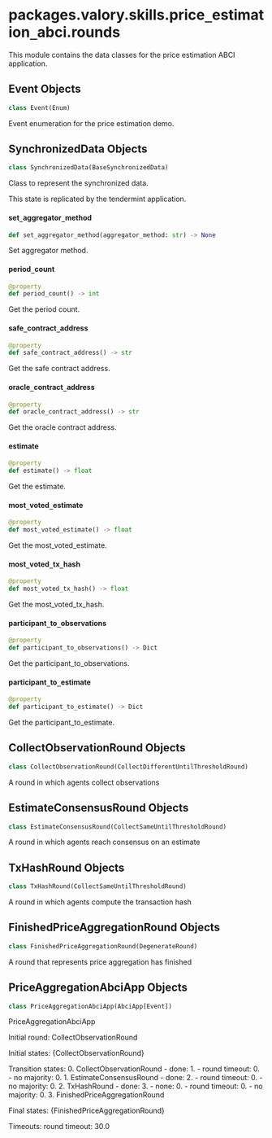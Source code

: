 <a id="packages.valory.skills.price_estimation_abci.rounds"></a>

# packages.valory.skills.price`_`estimation`_`abci.rounds

This module contains the data classes for the price estimation ABCI application.

<a id="packages.valory.skills.price_estimation_abci.rounds.Event"></a>

## Event Objects

```python
class Event(Enum)
```

Event enumeration for the price estimation demo.

<a id="packages.valory.skills.price_estimation_abci.rounds.SynchronizedData"></a>

## SynchronizedData Objects

```python
class SynchronizedData(BaseSynchronizedData)
```

Class to represent the synchronized data.

This state is replicated by the tendermint application.

<a id="packages.valory.skills.price_estimation_abci.rounds.SynchronizedData.set_aggregator_method"></a>

#### set`_`aggregator`_`method

```python
def set_aggregator_method(aggregator_method: str) -> None
```

Set aggregator method.

<a id="packages.valory.skills.price_estimation_abci.rounds.SynchronizedData.period_count"></a>

#### period`_`count

```python
@property
def period_count() -> int
```

Get the period count.

<a id="packages.valory.skills.price_estimation_abci.rounds.SynchronizedData.safe_contract_address"></a>

#### safe`_`contract`_`address

```python
@property
def safe_contract_address() -> str
```

Get the safe contract address.

<a id="packages.valory.skills.price_estimation_abci.rounds.SynchronizedData.oracle_contract_address"></a>

#### oracle`_`contract`_`address

```python
@property
def oracle_contract_address() -> str
```

Get the oracle contract address.

<a id="packages.valory.skills.price_estimation_abci.rounds.SynchronizedData.estimate"></a>

#### estimate

```python
@property
def estimate() -> float
```

Get the estimate.

<a id="packages.valory.skills.price_estimation_abci.rounds.SynchronizedData.most_voted_estimate"></a>

#### most`_`voted`_`estimate

```python
@property
def most_voted_estimate() -> float
```

Get the most_voted_estimate.

<a id="packages.valory.skills.price_estimation_abci.rounds.SynchronizedData.most_voted_tx_hash"></a>

#### most`_`voted`_`tx`_`hash

```python
@property
def most_voted_tx_hash() -> float
```

Get the most_voted_tx_hash.

<a id="packages.valory.skills.price_estimation_abci.rounds.SynchronizedData.participant_to_observations"></a>

#### participant`_`to`_`observations

```python
@property
def participant_to_observations() -> Dict
```

Get the participant_to_observations.

<a id="packages.valory.skills.price_estimation_abci.rounds.SynchronizedData.participant_to_estimate"></a>

#### participant`_`to`_`estimate

```python
@property
def participant_to_estimate() -> Dict
```

Get the participant_to_estimate.

<a id="packages.valory.skills.price_estimation_abci.rounds.CollectObservationRound"></a>

## CollectObservationRound Objects

```python
class CollectObservationRound(CollectDifferentUntilThresholdRound)
```

A round in which agents collect observations

<a id="packages.valory.skills.price_estimation_abci.rounds.EstimateConsensusRound"></a>

## EstimateConsensusRound Objects

```python
class EstimateConsensusRound(CollectSameUntilThresholdRound)
```

A round in which agents reach consensus on an estimate

<a id="packages.valory.skills.price_estimation_abci.rounds.TxHashRound"></a>

## TxHashRound Objects

```python
class TxHashRound(CollectSameUntilThresholdRound)
```

A round in which agents compute the transaction hash

<a id="packages.valory.skills.price_estimation_abci.rounds.FinishedPriceAggregationRound"></a>

## FinishedPriceAggregationRound Objects

```python
class FinishedPriceAggregationRound(DegenerateRound)
```

A round that represents price aggregation has finished

<a id="packages.valory.skills.price_estimation_abci.rounds.PriceAggregationAbciApp"></a>

## PriceAggregationAbciApp Objects

```python
class PriceAggregationAbciApp(AbciApp[Event])
```

PriceAggregationAbciApp

Initial round: CollectObservationRound

Initial states: {CollectObservationRound}

Transition states:
    0. CollectObservationRound
        - done: 1.
        - round timeout: 0.
        - no majority: 0.
    1. EstimateConsensusRound
        - done: 2.
        - round timeout: 0.
        - no majority: 0.
    2. TxHashRound
        - done: 3.
        - none: 0.
        - round timeout: 0.
        - no majority: 0.
    3. FinishedPriceAggregationRound

Final states: {FinishedPriceAggregationRound}

Timeouts:
    round timeout: 30.0

